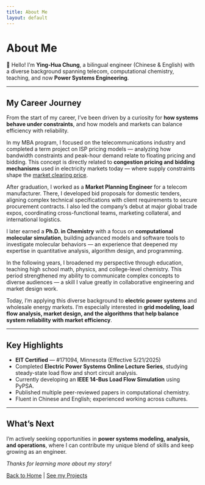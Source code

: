 ```yaml
---
title: About Me
layout: default
---
```


# About Me

👋 Hello! I’m **Ying-Hua Chung**, a bilingual engineer (Chinese & English) with a diverse background spanning telecom, computational chemistry, teaching, and now **Power Systems Engineering**.

---
<!--
## My Career Journey

After earning a Ph.D. in Chemistry with a focus on molecular simulation, I spent several years in academic research, developing software tools and running advanced computational models. I later pivoted to education, teaching high school math, physics, and college chemistry.

Today, I’m applying my analytical, simulation, and technical communication skills to the field of electric power systems. I’m especially interested in grid modeling, load flow analysis, and the tools that support clean and reliable energy systems.
-->

## My Career Journey

From the start of my career, I’ve been driven by a curiosity for **how systems behave under constraints**, and how models and markets can balance efficiency with reliability.

In my MBA program, I focused on the telecommunications industry and completed a term project on ISP pricing models — analyzing how bandwidth constraints and peak-hour demand relate to floating pricing and bidding. This concept is directly related to **congestion pricing and bidding mechanisms** used in electricity markets today — where supply constraints shape the [market clearing price](./market.md).


After graduation, I worked as a **Market Planning Engineer** for a telecom manufacturer. There, I developed bid proposals for domestic tenders, aligning complex technical specifications with client requirements to secure procurement contracts. I also led the company’s debut at major global trade expos, coordinating cross-functional teams, marketing collateral, and international logistics.

I later earned a **Ph.D. in Chemistry** with a focus on **computational molecular simulation**, building advanced models and software tools to investigate molecular behaviors — an experience that deepened my expertise in quantitative analysis, algorithm design, and programming.

In the following years, I broadened my perspective through education, teaching high school math, physics, and college-level chemistry. This period strengthened my ability to communicate complex concepts to diverse audiences — a skill I value greatly in collaborative engineering and market design work.

Today, I’m applying this diverse background to **electric power systems** and wholesale energy markets. I’m especially interested in **grid modeling, load flow analysis, market design, and the algorithms that help balance system reliability with market efficiency**.

---

## Key Highlights

- **EIT Certified** — #171094, Minnesota (Effective 5/21/2025)
- Completed **Electric Power Systems Online Lecture Series**, studying steady-state load flow and short circuit analysis.
- Currently developing an **IEEE 14-Bus Load Flow Simulation** using PyPSA.
- Published multiple peer-reviewed papers in computational chemistry.
- Fluent in Chinese and English; experienced working across cultures.

---

## What’s Next

I’m actively seeking opportunities in **power systems modeling, analysis, and operations**, where I can contribute my unique blend of skills and keep growing as an engineer.

_Thanks for learning more about my story!_

[Back to Home](./index.md) | [See my Projects](./projects.md)
